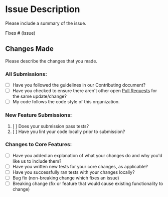 # Issue Description

Please include a summary of the issue.

Fixes # (issue)

## Changes Made

Please describe the changes that you made.

### All Submissions:

* [ ] Have you followed the guidelines in our Contributing document?
* [ ] Have you checked to ensure there aren't other open [Pull Requests](https://github.com/ssncodingclub/Open-Source-Intro/pulls) for the same update/change?
* [ ] My code follows the code style of this organization.

<!-- You can erase any parts of this template not applicable to your Pull Request. -->

### New Feature Submissions:

1. [ ] Does your submission pass tests?
2. [ ] Have you lint your code locally prior to submission?

### Changes to Core Features:

* [ ] Have you added an explanation of what your changes do and why you'd like us to include them?
* [ ] Have you written new tests for your core changes, as applicable?
* [ ] Have you successfully ran tests with your changes locally?
* [ ] Bug fix (non-breaking change which fixes an issue)
* [ ] Breaking change (fix or feature that would cause existing functionality to change)

